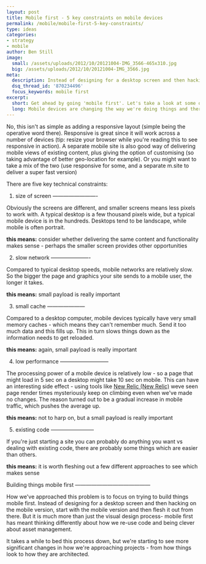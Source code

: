 ```yaml
---
layout: post
title: Mobile first - 5 key constraints on mobile devices
permalink: /mobile/mobile-first-5-key-constraints/
type: ideas
categories:
- strategy
- mobile
author: Ben Still
image:
  small: /assets/uploads/2012/10/20121004-IMG_3566-465x310.jpg
  big: /assets/uploads/2012/10/20121004-IMG_3566.jpg
meta:
  description: Instead of designing for a desktop screen and then hacking on the mobile version, mobile first means start with the mobile version and then flesh it out from there.
  dsq_thread_id: '870234496'
  focus_keywords: mobile first
excerpt:
  short: Get ahead by going 'mobile first'. Let's take a look at some of the challenges we face when doing so.
  long: Mobile devices are changing the way we're doing things and there are many challenges along that path to integrate them with the more traditional websites designed for desktop only. One way is to go 'mobile first' and get the simple stuff over and done with ahead of the game. Let's take a look at some of those challenges we face.
---
```


No, this isn't as simple as adding a responsive layout (simple being
the
operative word there). Responsive is great since it will work across a
number of devices (tip: resize your browser while you're reading this
to
see responsive in action). A separate mobile site is also good way of
delivering mobile views of existing content, plus giving the option of
customising (so taking advantage of better geo-location for example).
Or
you might want to take a mix of the two (use responsive for some, and
a
separate m.site to deliver a super fast version)

There are five key technical constraints:

1. size of screen
————————-

Obviously the screens are different, and smaller screens means less
pixels to work with. A typical desktop is a few thousand pixels wide,
but a typical mobile device is in the hundreds. Desktops tend to be
landscape, while mobile is often portrait.

**this means:** consider whether delivering the same content and
functionality makes sense - perhaps the smaller screen provides other
opportunities

2. slow network
———————-

Compared to typical desktop speeds, mobile networks are relatively
slow.
So the bigger the page and graphics your site sends to a mobile user,
the longer it takes.

**this means:** small payload is really important

3. small cache
———————

Compared to a desktop computer, mobile devices typically have very
small
memory caches - which means they can't remember much. Send it too much
data and this fills up. This in turn slows things down as the
information needs to get reloaded.

**this means:** again, small payload is really important

4. low performance
—————————

The processing power of a mobile device is relatively low - so a page
that might load in 5 sec on a desktop might take 10 sec on mobile.
This
can have an interesting side effect - using tools like [New Relic
(New
Relic)](http://newrelic.com) weve seen page render times mysteriously
keep on climbing even when we've made no changes. The reason turned
out
to be a gradual increase in mobile traffic, which pushes the average up.

**this means:** not to harp on, but a small payload is really important

5. existing code
————————

If you're just starting a site you can probably do anything you want
vs
dealing with existing code, there are probably some things which are
easier than others.

**this means:** it is worth fleshing out a few different approaches to
see
which makes sense

Building things mobile first
——————————————

How we've approached this problem is to focus on trying to build
things
mobile first. Instead of designing for a desktop screen and then
hacking
on the mobile version, start with the mobile version and then flesh it
out from there. But it is much more than just the visual design
process-
mobile first has meant thinking differently about how we re-use code
and
being clever about asset management.

It takes a while to bed this process down, but we're starting to see
more significant changes in how we're approaching projects - from how
things look to how they are architected.
